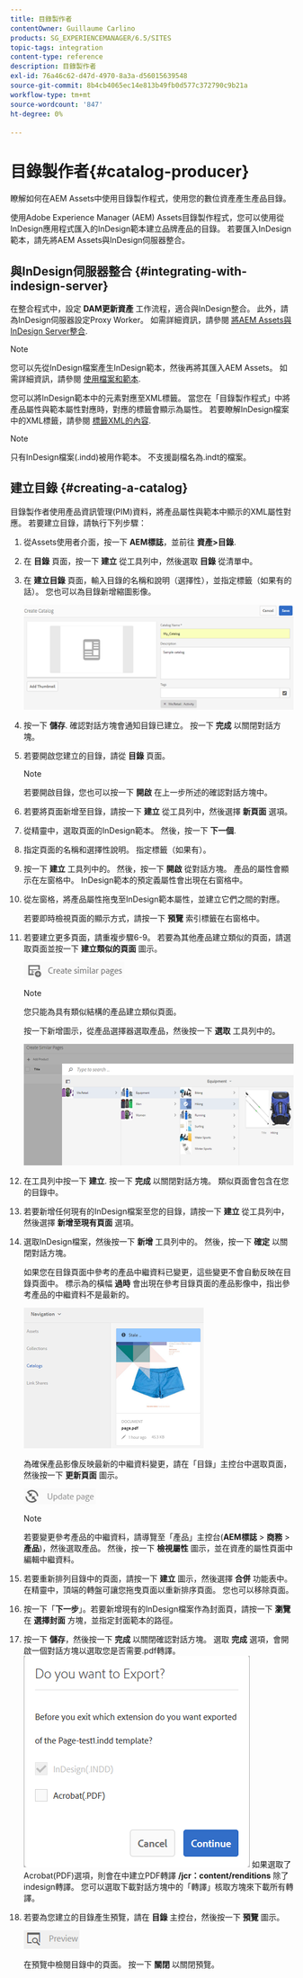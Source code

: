 ```yaml
---
title: 目錄製作者
contentOwner: Guillaume Carlino
products: SG_EXPERIENCEMANAGER/6.5/SITES
topic-tags: integration
content-type: reference
description: 目錄製作者
exl-id: 76a46c62-d47d-4970-8a3a-d56015639548
source-git-commit: 8b4cb4065ec14e813b49fb0d577c372790c9b21a
workflow-type: tm+mt
source-wordcount: '847'
ht-degree: 0%

---
```


# 目錄製作者{#catalog-producer}

瞭解如何在AEM Assets中使用目錄製作程式，使用您的數位資產產生產品目錄。

使用Adobe Experience Manager (AEM) Assets目錄製作程式，您可以使用從InDesign應用程式匯入的InDesign範本建立品牌產品的目錄。 若要匯入InDesign範本，請先將AEM Assets與InDesign伺服器整合。

## 與InDesign伺服器整合 {#integrating-with-indesign-server}

在整合程式中，設定 **DAM更新資產** 工作流程，適合與InDesign整合。 此外，請為InDesign伺服器設定Proxy Worker。 如需詳細資訊，請參閱 [將AEM Assets與InDesign Server整合](/help/assets/indesign.md).

>[!NOTE]
>
>您可以先從InDesign檔案產生InDesign範本，然後再將其匯入AEM Assets。 如需詳細資訊，請參閱 [使用檔案和範本](https://helpx.adobe.com/indesign/using/files-templates.html).
>
>您可以將InDesign範本中的元素對應至XML標籤。 當您在「目錄製作程式」中將產品屬性與範本屬性對應時，對應的標籤會顯示為屬性。 若要瞭解InDesign檔案中的XML標籤，請參閱 [標籤XML的內容](https://helpx.adobe.com/indesign/using/tagging-content-xml.html).

>[!NOTE]
>
>只有InDesign檔案(.indd)被用作範本。 不支援副檔名為.indt的檔案。

## 建立目錄 {#creating-a-catalog}

目錄製作者使用產品資訊管理(PIM)資料，將產品屬性與範本中顯示的XML屬性對應。 若要建立目錄，請執行下列步驟：

1. 從Assets使用者介面，按一下 **AEM標誌**，並前往 **資產>目錄**.
1. 在 **目錄** 頁面，按一下 **建立** 從工具列中，然後選取 **目錄** 從清單中。
1. 在 **建立目錄** 頁面，輸入目錄的名稱和說明（選擇性），並指定標籤（如果有的話）。 您也可以為目錄新增縮圖影像。

   ![create_catalog](assets/create_catalog.png)

1. 按一下 **儲存**. 確認對話方塊會通知目錄已建立。 按一下 **完成** 以關閉對話方塊。
1. 若要開啟您建立的目錄，請從 **目錄** 頁面。

   >[!NOTE]
   >
   >若要開啟目錄，您也可以按一下 **開啟** 在上一步所述的確認對話方塊中。

1. 若要將頁面新增至目錄，請按一下 **建立** 從工具列中，然後選擇 **新頁面** 選項。
1. 從精靈中，選取頁面的InDesign範本。 然後，按一下 **下一個**.
1. 指定頁面的名稱和選擇性說明。 指定標籤（如果有）。
1. 按一下 **建立** 工具列中的。 然後，按一下 **開啟** 從對話方塊。 產品的屬性會顯示在左窗格中。 InDesign範本的預定義屬性會出現在右窗格中。
1. 從左窗格，將產品屬性拖曳至InDesign範本屬性，並建立它們之間的對應。

   若要即時檢視頁面的顯示方式，請按一下 **預覽** 索引標籤在右窗格中。

1. 若要建立更多頁面，請重複步驟6-9。 若要為其他產品建立類似的頁面，請選取頁面並按一下 **建立類似的頁面** 圖示。

   ![create_similar_pages](assets/create_similar_pages.png)

   >[!NOTE]
   >
   >您只能為具有類似結構的產品建立類似頁面。

   按一下新增圖示，從產品選擇器選取產品，然後按一下 **選取** 工具列中的。

   ![select_product](assets/select_product.png)

1. 在工具列中按一下 **建立**. 按一下 **完成** 以關閉對話方塊。 類似頁面會包含在您的目錄中。
1. 若要新增任何現有的InDesign檔案至您的目錄，請按一下 **建立** 從工具列中，然後選擇 **新增至現有頁面** 選項。
1. 選取InDesign檔案，然後按一下 **新增** 工具列中的。 然後，按一下 **確定** 以關閉對話方塊。

   如果您在目錄頁面中參考的產品中繼資料已變更，這些變更不會自動反映在目錄頁面中。 標示為的橫幅 **過時** 會出現在參考目錄頁面的產品影像中，指出參考產品的中繼資料不是最新的。

   ![chlimage_1-117](assets/chlimage_1-117a.png)

   為確保產品影像反映最新的中繼資料變更，請在「目錄」主控台中選取頁面，然後按一下 **更新頁面** 圖示。

   ![chlimage_1-118](assets/chlimage_1-118a.png)

   >[!NOTE]
   >
   >若要變更參考產品的中繼資料，請導覽至「產品」主控台(**AEM標誌** > **商務** > **產品**)，然後選取產品。 然後，按一下 **檢視屬性** 圖示，並在資產的屬性頁面中編輯中繼資料。

1. 若要重新排列目錄中的頁面，請按一下 **建立** 圖示，然後選擇 **合併** 功能表中。 在精靈中，頂端的轉盤可讓您拖曳頁面以重新排序頁面。 您也可以移除頁面。

1. 按一下「**下一步**」。若要新增現有的InDesign檔案作為封面頁，請按一下 **瀏覽** 在 **選擇封面** 方塊，並指定封面範本的路徑。
1. 按一下 **儲存**，然後按一下 **完成** 以關閉確認對話方塊。
選取 **完成** 選項，會開啟一個對話方塊以選取您是否需要.pdf轉譯。
   ![匯出為pdf](assets/CatalogPDF.png)
如果選取了Acrobat(PDF)選項，則會在中建立PDF轉譯  **/jcr：content/renditions** 除了indesign轉譯。 您可以選取下載對話方塊中的「轉譯」核取方塊來下載所有轉譯。

1. 若要為您建立的目錄產生預覽，請在 **目錄** 主控台，然後按一下 **預覽** 圖示。

   ![chlimage_1-119](assets/chlimage_1-119a.png)

   在預覽中檢閱目錄中的頁面。 按一下 **關閉** 以關閉預覽。
